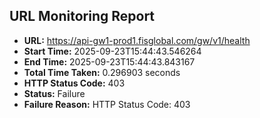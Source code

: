 ## URL Monitoring Report

- **URL:** https://api-gw1-prod1.fisglobal.com/gw/v1/health
- **Start Time:** 2025-09-23T15:44:43.546264
- **End Time:** 2025-09-23T15:44:43.843167
- **Total Time Taken:** 0.296903 seconds
- **HTTP Status Code:** 403
- **Status:** Failure
- **Failure Reason:** HTTP Status Code: 403
